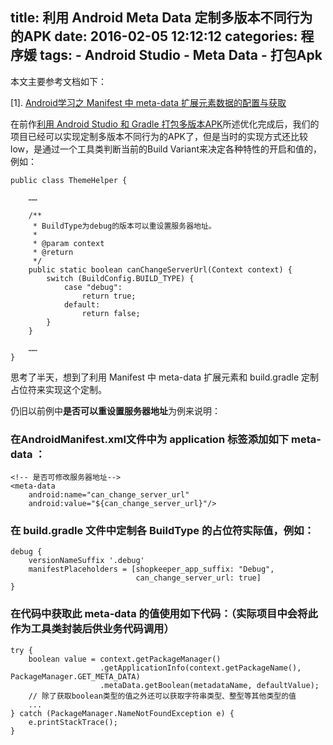 title:	利用 Android Meta Data 定制多版本不同行为的APK
date:	2016-02-05 12:12:12
categories: 程序媛
tags:
	- Android Studio
	- Meta Data
	- 打包Apk
---

本文主要参考文档如下：

[1]. [Android学习之 Manifest 中 meta-data 扩展元素数据的配置与获取](http://blog.csdn.net/janice0529/article/details/41583587)

在前作[利用 Android Studio 和 Gradle 打包多版本APK](/2016/02/05/Android-Gradle-Build/)所述优化完成后，我们的项目已经可以实现定制多版本不同行为的APK了，但是当时的实现方式还比较low，是通过一个工具类判断当前的Build Variant来决定各种特性的开启和值的，例如：
```
public class ThemeHelper {

    ……

    /**
     * BuildType为debug的版本可以重设置服务器地址。
     *
     * @param context
     * @return
     */
    public static boolean canChangeServerUrl(Context context) {
        switch (BuildConfig.BUILD_TYPE) {
            case "debug":
                return true;
            default:
                return false;
        }
    }

    ……
}
```

思考了半天，想到了利用 Manifest 中 meta-data 扩展元素和 build.gradle 定制占位符来实现这个定制。

<!--more-->

仍旧以前例中**是否可以重设置服务器地址**为例来说明：
### 在AndroidManifest.xml文件中为 application 标签添加如下 meta-data ：
```
<!-- 是否可修改服务器地址-->
<meta-data
    android:name="can_change_server_url"
    android:value="${can_change_server_url}"/>
```
### 在 build.gradle 文件中定制各 BuildType 的占位符实际值，例如：
```
debug {
    versionNameSuffix '.debug'
    manifestPlaceholders = [shopkeeper_app_suffix: "Debug",
                            can_change_server_url: true]
}
```
### 在代码中获取此 meta-data 的值使用如下代码：（实际项目中会将此作为工具类封装后供业务代码调用）
```
try {
    boolean value = context.getPackageManager()
                    .getApplicationInfo(context.getPackageName(), PackageManager.GET_META_DATA)
					.metaData.getBoolean(metadataName, defaultValue);
    // 除了获取boolean类型的值之外还可以获取字符串类型、整型等其他类型的值
    ...
} catch (PackageManager.NameNotFoundException e) {
    e.printStackTrace();
}
```
